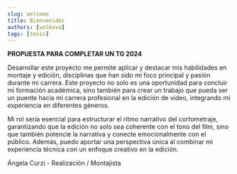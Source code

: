 ```yaml
---
slug: welcome
title: Bienvenides
authors: [volkova]
tags: [tesis]
---
```


**PROPUESTA PARA COMPLETAR UN TG 2024**

Desarrollar este proyecto me permite aplicar y destacar mis habilidades en montaje y edición, disciplinas que han sido mi foco principal y pasión durante mi carrera. Este proyecto no solo es una oportunidad para concluir mi formación académica, sino también para crear un trabajo que pueda ser un puente hacia mi carrera profesional en la edición de video, integrando mi experiencia en diferentes géneros.

Mi rol sería esencial para estructurar el ritmo narrativo del cortometraje, garantizando que la edición no solo sea coherente con el tono del film, sino que también potencie la narrativa y conecte emocionalmente con el público. Además, puedo aportar una perspectiva única al combinar mi experiencia técnica con un enfoque creativo en la edición.


Ángela Curzi - Realización / Montajista





